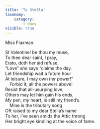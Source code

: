```yaml
---
title: 'To Stella'
taxonomy:
    category:
        - docs
visible: true
---
```


<div class="author">Miss Flaxman</div>

St Valentine! be thou my muse,  
To thee dear saint, I pray,  
Erato, doth *her* aid refuse,  
“Love” *she* says “claims the day.  
Let friendship wait a future hour  
At leisure, I may own *her* power!”  
&emsp;Forbid it, all the powers above!  
Resist that all-usurping love,  
Others may let him gain his ends,  
*My* pen, *my* heart, is still my friend’s.  
&emsp;Mine is the tributary song  
Oft raised to my dear Stella’s name  
To her, I’ve seen amids the Attic throng  
Her bright eye kindling at the voice of fame.
